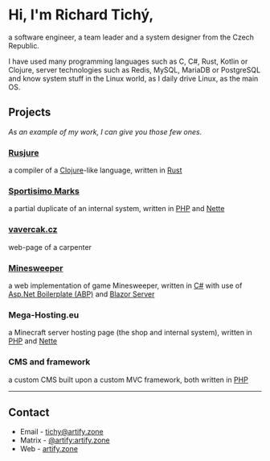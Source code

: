 # Hi, I'm Richard Tichý,

a software engineer, a team leader and a system designer from the Czech Republic.

I have used many programming languages such as C, C#, Rust, Kotlin or Clojure,
server technologies such as Redis, MySQL, MariaDB or PostgreSQL and
 know system stuff in the Linux world, as I daily drive Linux, as the main OS.

## Projects

*As an example of my work, I can give you those few ones.*

### [Rusjure](https://github.com/rusjure/rusjure)

a compiler of a [Clojure](https://clojure.org/)-like language, written in [Rust](https://www.rust-lang.org/)

### [Sportisimo Marks](https://github.com/artifycz/sportisimo-marks)

a partial duplicate of an internal system, written in [PHP](https://www.php.net/) and [Nette](https://nette.org/)

### [vavercak.cz](https://vavercak.cz/)

web-page of a carpenter

### [Minesweeper](https://github.com/ArtifyCZ/minesweeper)

a web implementation of game Minesweeper,
written in [C#](https://learn.microsoft.com/en-us/dotnet/csharp/) with use of
[Asp.Net Boilerplate (ABP)](https://abp.io/) and
[Blazor Server](https://learn.microsoft.com/en-us/aspnet/core/blazor/hosting-models?view=aspnetcore-7.0)

### Mega-Hosting.eu

a Minecraft server hosting page (the shop and internal system),
written in [PHP](https://www.php.net/) and [Nette](https://nette.org/)

### CMS and framework

a custom CMS built upon a custom MVC framework, both written in [PHP](https://www.php.net/)

---

## Contact

- Email - tichy@artify.zone
- Matrix - [@artify:artify.zone](https://matrix.to/#/@artify:artify.zone)
- Web - [artify.zone](https://artify.zone/)
